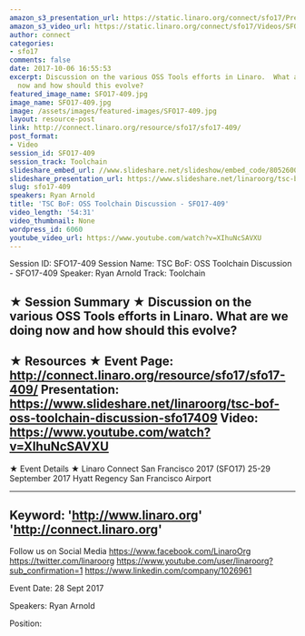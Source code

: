 ```yaml
---
amazon_s3_presentation_url: https://static.linaro.org/connect/sfo17/Presentations/SFO17-409%20TSC%20BoF%20OSS%20Toolchain%20Discussion.pdf
amazon_s3_video_url: https://static.linaro.org/connect/sfo17/Videos/SFO17-409%20-%20TSC%20BoF-%20OSS%20Toolchain%20Discussion.mp4
author: connect
categories:
- sfo17
comments: false
date: 2017-10-06 16:55:53
excerpt: Discussion on the various OSS Tools efforts in Linaro.  What are we doing
  now and how should this evolve?
featured_image_name: SFO17-409.jpg
image_name: SFO17-409.jpg
image: /assets/images/featured-images/SFO17-409.jpg
layout: resource-post
link: http://connect.linaro.org/resource/sfo17/sfo17-409/
post_format:
- Video
session_id: SFO17-409
session_track: Toolchain
slideshare_embed_url: //www.slideshare.net/slideshow/embed_code/80526009
slideshare_presentation_url: https://www.slideshare.net/linaroorg/tsc-bof-oss-toolchain-discussion-sfo17409
slug: sfo17-409
speakers: Ryan Arnold
title: 'TSC BoF: OSS Toolchain Discussion - SFO17-409'
video_length: '54:31'
video_thumbnail: None
wordpress_id: 6060
youtube_video_url: https://www.youtube.com/watch?v=XIhuNcSAVXU
---
```


Session ID: SFO17-409
Session Name: TSC BoF: OSS Toolchain Discussion - SFO17-409
Speaker: Ryan Arnold
Track: Toolchain


★ Session Summary ★
Discussion on the various OSS Tools efforts in Linaro.  What are we doing now and how should this evolve?
---------------------------------------------------
★ Resources ★
Event Page: http://connect.linaro.org/resource/sfo17/sfo17-409/
Presentation: https://www.slideshare.net/linaroorg/tsc-bof-oss-toolchain-discussion-sfo17409
Video: https://www.youtube.com/watch?v=XIhuNcSAVXU
 ---------------------------------------------------

★ Event Details ★
Linaro Connect San Francisco 2017 (SFO17)
25-29 September 2017
Hyatt Regency San Francisco Airport

---------------------------------------------------
Keyword:
'http://www.linaro.org'
'http://connect.linaro.org'
---------------------------------------------------
Follow us on Social Media
https://www.facebook.com/LinaroOrg
https://twitter.com/linaroorg
https://www.youtube.com/user/linaroorg?sub_confirmation=1
https://www.linkedin.com/company/1026961

Event Date: 28 Sept 2017

Speakers: Ryan Arnold

Position:
